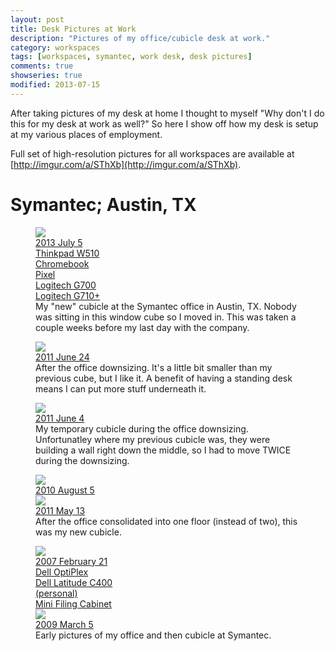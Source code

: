 ```yaml
---
layout: post
title: Desk Pictures at Work
description: "Pictures of my office/cubicle desk at work."
category: workspaces
tags: [workspaces, symantec, work desk, desk pictures]
comments: true
showseries: true
modified: 2013-07-15
---
```


After taking pictures of my desk at home I thought to myself "Why don't I do this for my desk at work as well?" So here
I show off how my desk is setup at my various places of employment.

Full set of high-resolution pictures for all workspaces are available at
[http://imgur.com/a/SThXb](http://imgur.com/a/SThXb).

# Symantec; Austin, TX

<figure>
    <!-- workspaces_2013-07-05_desk-work.jpg -->
    <a href="http://imgur.com/fL6ZQ9G"><div class="annotparent shadow"><img src="http://i.imgur.com/fL6ZQ9Gl.jpg">
        <div class="annotation shadow-inverted" style="left:2%;top:2%">2013 July 5</div>
        <div class="annotation" style="left:40%;top:42%">Thinkpad W510</div>
        <div class="annotation" style="left:67%;top:44%">Chromebook<br />Pixel</div>
        <div class="annotation" style="left:32%;top:50%">Logitech G700</div>
        <div class="annotation" style="left:30%;top:60%">Logitech G710+</div>
    </div></a>
    <figcaption>My "new" cubicle at the Symantec office in Austin, TX. Nobody was sitting in this window cube so I
    moved in. This was taken a couple weeks before my last day with the company.</figcaption>
</figure>

<figure>
    <!-- workspaces_2011-06-24_desk-work.jpg -->
    <a href="http://imgur.com/krGiG"><div class="annotparent"><img src="http://i.imgur.com/krGiGl.jpg">
        <div class="annotation shadow-inverted" style="left:2%;top:2%">2011 June 24</div>
    </div></a>
    <figcaption>After the office downsizing. It's a little bit smaller than my previous cube, but I like it. A benefit
    of having a standing desk means I can put more stuff underneath it.</figcaption>
</figure>

<figure>
    <!-- workspaces_2011-06-04_desk-work.jpg -->
    <a href="http://imgur.com/lzVz2"><div class="annotparent"><img src="http://i.imgur.com/lzVz2l.jpg">
        <div class="annotation shadow-inverted" style="left:2%;top:2%">2011 June 4</div>
    </div></a>
    <figcaption>My temporary cubicle during the office downsizing.  Unfortunatley where my previous cubicle was, they
    were building a wall right down the middle, so I had to move TWICE during the downsizing.</figcaption>
</figure>

<figure class="half">
    <!-- workspaces_2010-08-05_desk-work.jpg -->
    <a href="http://imgur.com/Sb8AG"><div class="annotparent"><img src="http://i.imgur.com/Sb8AGm.jpg">
        <div class="annotation shadow-inverted" style="left:2%;top:2%">2010 August 5</div>
    </div></a>
    <!-- workspaces_2011-05-13_desk-work.jpg -->
    <a href="http://imgur.com/3PK0f"><div class="annotparent"><img src="http://i.imgur.com/3PK0fm.jpg">
        <div class="annotation shadow-inverted" style="left:2%;top:2%">2011 May 13</div>
    </div></a>
    <figcaption>After the office consolidated into one floor (instead of two), this was my new cubicle.</figcaption>
</figure>

<figure class="half">
    <!-- workspaces_2007-02-21_desk-work.jpg -->
    <a href="http://imgur.com/rtiSO"><div class="annotparent"><img src="http://i.imgur.com/rtiSOm.jpg">
        <div class="annotation shadow-inverted" style="left:2%;top:2%">2007 February 21</div>
        <div class="annotation shadow-inverted" style="left:30%;top:40%">Dell OptiPlex</div>
        <div class="annotation shadow-inverted" style="left:2%;top:50%">Dell Latitude C400<br />(personal)</div>
        <div class="annotation shadow-inverted" style="left:2%;top:90%">Mini Filing Cabinet</div>
    </div></a>
    <!-- workspaces_2009-03-05-desk-work.jpg -->
    <a href="http://imgur.com/xCDHe"><div class="annotparent"><img src="http://i.imgur.com/xCDHem.jpg">
        <div class="annotation shadow-inverted" style="left:2%;top:2%">2009 March 5</div>
    </div></a>
    <figcaption>Early pictures of my office and then cubicle at Symantec.</figcaption>
</figure>

